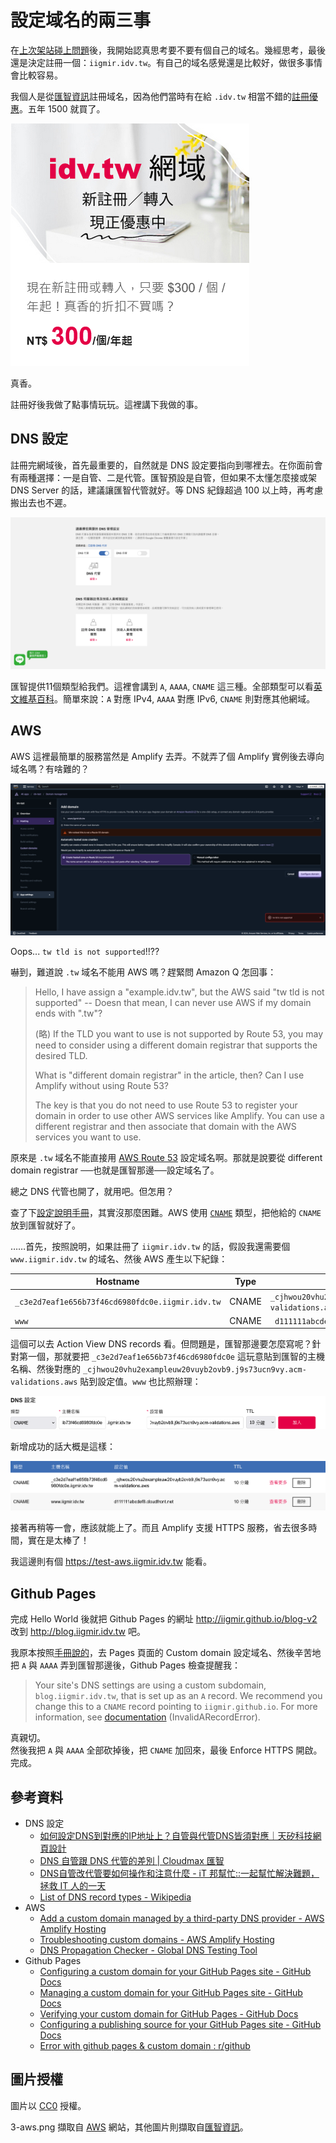 # 設定域名的兩三事

在[上次架站碰上問題](https://blog.iigmir.idv.tw/articles/139.html)後，我開始認真思考要不要有個自己的域名。幾經思考，最後還是決定註冊一個：`iigmir.idv.tw`。有自己的域名感覺還是比較好，做很多事情會比較容易。

我個人是從[匯智資訊](https://domain.cloudmax.com.tw)註冊域名，因為他們當時有在給 `.idv.tw` 相當不錯的[註冊優惠](https://domain.cloudmax.com.tw/registration/idv-tw-domain)。五年 1500 就買了。

![idv.tw 網域 新註冊/轉入 現正優惠中 現在新註冊或轉入，只要 $300 / 個 / 年起！真香的折扣不買嗎？](https://raw.githubusercontent.com/iigmir/blog-source/master/assets/145/1-idv-tw.png)

真香。

註冊好後我做了點事情玩玩。這裡講下我做的事。

## DNS 設定

註冊完網域後，首先最重要的，自然就是 DNS 設定要指向到哪裡去。在你面前會有兩種選擇：一是自管、二是代管。匯智預設是自管，但如果不太懂怎麼接或架 DNS Server 的話，建議讓匯智代管就好。等 DNS 紀錄超過 100 以上時，再考慮搬出去也不遲。

![DNS 管理設定。這裡設為 DNS 代管](https://raw.githubusercontent.com/iigmir/blog-source/master/assets/145/2-dns-overview.png)

匯智提供11個類型給我們。這裡會講到 `A`, `AAAA`, `CNAME` 這三種。全部類型可以看[英文維基百科](https://en.wikipedia.org/wiki/List_of_DNS_record_types)。簡單來說：`A` 對應 IPv4, `AAAA` 對應 IPv6, `CNAME` 則對應其他網域。

## AWS

AWS 這裡最簡單的服務當然是 Amplify 去弄。不就弄了個 Amplify 實例後去導向域名嗎？有啥難的？

![The "tw tld is not supported" message was shown on AWS](https://raw.githubusercontent.com/iigmir/blog-source/master/assets/145/3-aws.png)

Oops... `tw tld is not supported`!!??

嚇到，難道說 `.tw` 域名不能用 AWS 嗎？趕緊問 Amazon Q 怎回事：

> Hello, I have assign a "example.idv.tw", but the AWS said "tw tld is not supported" -- Doesn that mean, I can never use AWS if my domain ends with ".tw"?
>
> (略) If the TLD you want to use is not supported by Route 53, you may need to consider using a different domain registrar that supports the desired TLD.
>
> What is "different domain registrar" in the article, then? Can I use Amplify without using Route 53?
>
> The key is that you do not need to use Route 53 to register your domain in order to use other AWS services like Amplify. You can use a different registrar and then associate that domain with the AWS services you want to use.

原來是 `.tw` 域名不能直接用 [AWS Route 53](https://aws.amazon.com/route53) 設定域名啊。那就是說要從 different domain registrar ──也就是匯智那邊──設定域名了。

總之 DNS 代管也開了，就用吧。但怎用？

查了下[設定說明手冊](https://docs.aws.amazon.com/amplify/latest/userguide/to-add-a-custom-domain-managed-by-a-third-party-dns-provider.html)，其實沒那麼困難。AWS 使用 [`CNAME`](https://en.wikipedia.org/wiki/CNAME_record) 類型，把他給的 `CNAME` 放到匯智就好了。

……首先，按照說明，如果註冊了 `iigmir.idv.tw` 的話，假設我還需要個 `www.iigmir.idv.tw` 的域名、然後 AWS 產生以下紀錄：

| Hostname | Type | Data/URL |
| ------ | ------ | ------ |
| `_c3e2d7eaf1e656b73f46cd6980fdc0e.iigmir.idv.tw` | CNAME | `_cjhwou20vhu2exampleuw20vuyb2ovb9.j9s73ucn9vy.acm-validations.aws`  |
| `www` | CNAME | ` d111111abcdef8.cloudfront.net`  |

這個可以去 Action View DNS records 看。但問題是，匯智那邊要怎麼寫呢？針對第一個，那就要把 `_c3e2d7eaf1e656b73f46cd6980fdc0e` 這玩意貼到匯智的主機名稱、然後對應的 `_cjhwou20vhu2exampleuw20vuyb2ovb9.j9s73ucn9vy.acm-validations.aws` 貼到設定值。`www` 也比照辦理：

![匯智的主機名稱設定。類型主機名稱填入 _c3e2d7eaf1e656b73f46cd6980fdc0e, 設定值填入 _cjhwou20vhu2exampleuw20vuyb2ovb9.j9s73ucn9vy.acm-validations.aws, TTL選10分鐘](https://raw.githubusercontent.com/iigmir/blog-source/master/assets/145/4-insert-dns.png)

新增成功的話大概是這樣：

![匯智的主機名稱顯示。](https://raw.githubusercontent.com/iigmir/blog-source/master/assets/145/5-dns-result.png)

接著再稍等一會，應該就能上了。而且 Amplify 支援 HTTPS 服務，省去很多時間，實在是太棒了！

我這邊則有個 <https://test-aws.iigmir.idv.tw> 能看。

## Github Pages

完成 Hello World 後就把 Github Pages 的網址 <http://iigmir.github.io/blog-v2> 改到 <http://blog.iigmir.idv.tw> 吧。

我原本按照[手冊說的](https://docs.github.com/en/pages/configuring-a-custom-domain-for-your-github-pages-site/managing-a-custom-domain-for-your-github-pages-site)，去 Pages 頁面的 Custom domain 設定域名、然後辛苦地把 `A` 與 `AAAA` 弄到匯智那邊後，Github Pages 檢查提醒我：

> Your site's DNS settings are using a custom subdomain, `blog.iigmir.idv.tw`, that is set up as an `A` record. We recommend you change this to a `CNAME` record pointing to `iigmir.github.io`. For more information, see [documentation](https://docs.github.com/en/pages/configuring-a-custom-domain-for-your-github-pages-site
) (InvalidARecordError). 

真親切。  
然後我把 `A` 與 `AAAA` 全部砍掉後，把 `CNAME` 加回來，最後 Enforce HTTPS 開啟。完成。

## 參考資料

* DNS 設定
    * [如何設定DNS到對應的IP地址上？自管與代管DNS皆須對應｜天矽科技網頁設計](https://www.tsg.com.tw/blog-detail2-185-0-dns-2.htm)
    * [DNS 自管跟 DNS 代管的差別 | Cloudmax 匯智](https://www.cloudmax.com.tw/help/domain-name/dns-hosting)
    * [DNS自管改代管要如何操作和注意什麼 - iT 邦幫忙::一起幫忙解決難題，拯救 IT 人的一天](https://ithelp.ithome.com.tw/questions/10211057)
    * [List of DNS record types - Wikipedia](https://en.wikipedia.org/wiki/List_of_DNS_record_types)
* AWS
    * [Add a custom domain managed by a third-party DNS provider - AWS Amplify Hosting](https://docs.aws.amazon.com/amplify/latest/userguide/to-add-a-custom-domain-managed-by-a-third-party-dns-provider.html)
    * [Troubleshooting custom domains - AWS Amplify Hosting](https://docs.aws.amazon.com/amplify/latest/userguide/custom-domain-troubleshoot-guide.html)
    * [DNS Propagation Checker - Global DNS Testing Tool](https://www.whatsmydns.net)
* Github Pages
    * [Configuring a custom domain for your GitHub Pages site - GitHub Docs](https://docs.github.com/en/pages/configuring-a-custom-domain-for-your-github-pages-site)
    * [Managing a custom domain for your GitHub Pages site - GitHub Docs](https://docs.github.com/en/pages/configuring-a-custom-domain-for-your-github-pages-site/managing-a-custom-domain-for-your-github-pages-site)
    * [Verifying your custom domain for GitHub Pages - GitHub Docs](https://docs.github.com/en/pages/configuring-a-custom-domain-for-your-github-pages-site/verifying-your-custom-domain-for-github-pages)
    * [Configuring a publishing source for your GitHub Pages site - GitHub Docs](https://docs.github.com/en/pages/getting-started-with-github-pages/configuring-a-publishing-source-for-your-github-pages-site)
    * [Error with github pages & custom domain : r/github](https://www.reddit.com/r/github/comments/c6djer/error_with_github_pages_custom_domain)

## 圖片授權

圖片以 [CC0](https://creativecommons.org/public-domain/cc0) 授權。

3-aws.png 擷取自 [AWS](https://aws.amazon.com) 網站，其他圖片則擷取自[匯智資訊](https://www.cloudmax.com.tw)。
